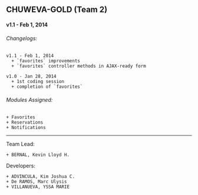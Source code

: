 ## CHUWEVA-GOLD (Team 2)
#### v1.1 - Feb 1, 2014


  ###### Changelogs:
  
    v1.1 - Feb 1, 2014
      + `favorites` improvements
      + `favorites` controller methods in AJAX-ready form
  
    v1.0 - Jan 28, 2014
      + 1st coding session
      + completion of `favorites`
      
      
  ###### Modules Assigned:
  ```
  + Favorites
  + Reservations
  + Notifications 
  ```
    
---

  Team Lead:
  ```
  + BERNAL, Kevin Lloyd H.
  ```
   
  Developers:
  ```
  + ADVINCULA, Kim Joshua C.
  + De RAMOS, Marc Ulysis
  + VILLANUEVA, YSSA MARIE
  ```
  
